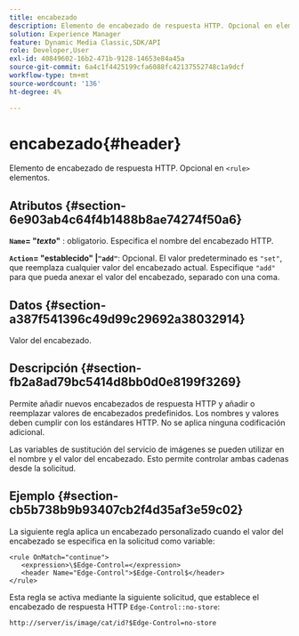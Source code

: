 ```yaml
---
title: encabezado
description: Elemento de encabezado de respuesta HTTP. Opcional en elementos <rule>.
solution: Experience Manager
feature: Dynamic Media Classic,SDK/API
role: Developer,User
exl-id: 40849602-16b2-471b-9128-14653e84a45a
source-git-commit: 6a4c1f4425199cfa6088fc42137552748c1a9dcf
workflow-type: tm+mt
source-wordcount: '136'
ht-degree: 4%

---
```


# encabezado{#header}

Elemento de encabezado de respuesta HTTP. Opcional en `<rule>` elementos.

## Atributos {#section-6e903ab4c64f4b1488b8ae74274f50a6}

**`Name`= &quot;*texto*&quot;** : obligatorio. Especifica el nombre del encabezado HTTP.

**`Action`= &quot;establecido&quot; |`"add"`**: Opcional. El valor predeterminado es `"set"`, que reemplaza cualquier valor del encabezado actual. Especifique `"add"` para que pueda anexar el valor del encabezado, separado con una coma.

## Datos {#section-a387f541396c49d99c29692a38032914}

Valor del encabezado.

## Descripción {#section-fb2a8ad79bc5414d8bb0d0e8199f3269}

Permite añadir nuevos encabezados de respuesta HTTP y añadir o reemplazar valores de encabezados predefinidos. Los nombres y valores deben cumplir con los estándares HTTP. No se aplica ninguna codificación adicional.

Las variables de sustitución del servicio de imágenes se pueden utilizar en el nombre y el valor del encabezado. Esto permite controlar ambas cadenas desde la solicitud.

## Ejemplo {#section-cb5b738b9b93407cb2f4d35af3e59c02}

La siguiente regla aplica un encabezado personalizado cuando el valor del encabezado se especifica en la solicitud como variable:

```
<rule OnMatch="continue">
   <expression>\$Edge-Control=</expression>
   <header Name="Edge-Control">$Edge-Control$</header>
</rule>
```

Esta regla se activa mediante la siguiente solicitud, que establece el encabezado de respuesta HTTP `Edge-Control::no-store`:

`http://server/is/image/cat/id?$Edge-Control=no-store`

